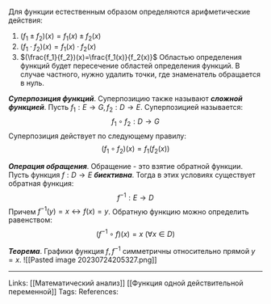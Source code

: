 Для функции естественным образом определяются арифметические действия:
1. $(f_1 \pm f_2)(x)=f_1(x) \pm f_2(x)$
2. $(f_1 \cdot f_2)(x)=f_1(x) \cdot f_2(x)$
3. $(\frac{f_1}{f_2})(x)=\frac{f_1(x)}{f_2(x)}$
Областью определения функций будет пересечение областей определения функций. В случае частного, нужно удалить точки, где знаменатель обращается в нуль. 

***Суперпозиция функций***. Суперпозицию также называют ***сложной функцией***. Пусть $f_1: E \to G, f_2: D \to E$. Суперпозицией называется:
$$f_1 \circ f_2: D \to G$$
Суперпозиция действует по следующему правилу:
$$(f_1 \circ f_2)(x)=f_1(f_2(x))$$


***Операция обращения***. Обращение - это взятие обратной функции. Пусть функция $f: D \to E$ ***биективна***. Тогда в этих условиях существует обратная функция:
$$f^{-1}:E \to D$$
Причем $f^{-1}(y)=x \leftrightarrow f(x)=y$. Обратную функцию можно определить равенством:
$$(f^{-1} \circ f)(x)=x \ (\forall x \in D)$$

***Теорема***. Графики функция $f, f^{-1}$ симметричны относительно прямой $y=x$. 
![[Pasted image 20230724205327.png]]

___
Links: [[Математический анализ]] [[Функция одной действительной переменной]]
Tags:
References:
